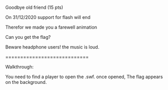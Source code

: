 Goodbye old friend (15 pts)

On 31/12/2020 support for flash will end

Therefor we made you a farewell animation

Can you get the flag?

Beware headphone users! the music is loud.

============================

Walkthrough:

You need to find a player to open the .swf. once opened, The flag appears on the background.